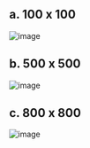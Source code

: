 ## a. 100 x 100
![image](https://github.com/fasihh/pfFall23/assets/47947561/519a527b-d3b8-482c-9274-4d66c3f0d6a2)

## b. 500 x 500
![image](https://github.com/fasihh/pfFall23/assets/47947561/aa4ade61-54b4-46c4-aad6-f327653a346f)

## c. 800 x 800
![image](https://github.com/fasihh/pfFall23/assets/47947561/6f6d0075-1a62-4b16-b902-c8d1d8000cb9)
